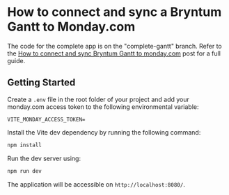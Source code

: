 # How to connect and sync a Bryntum Gantt to Monday.com

The code for the complete app is on the "complete-gantt" branch. Refer to the [How to connect and sync Bryntum Gantt to monday.com](https://bryntum.com/blog/how-to-connect-and-sync-bryntum-gantt-to-monday-com/) post for a full guide.


## Getting Started


Create a `.env` file in the root folder of your project and add your monday.com access token to the following environmental variable:

```
VITE_MONDAY_ACCESS_TOKEN=
```

Install the Vite dev dependency by running the following command:

```bash
npm install
```


Run the dev server using: 

```bash
npm run dev
```

The application will be accessible on `http://localhost:8080/`.